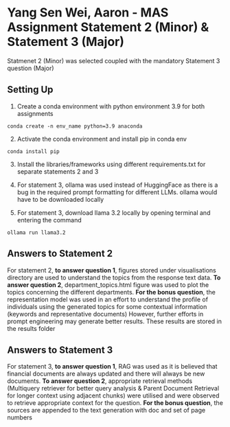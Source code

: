 # Yang Sen Wei, Aaron - MAS Assignment Statement 2 (Minor) & Statement 3 (Major)
Statmenet 2 (Minor) was selected coupled with the mandatory Statement 3 question (Major)

## Setting Up
1. Create a conda environment with python environment 3.9 for both assignments
```
conda create -n env_name python=3.9 anaconda
```

2. Activate the conda environment and install pip in conda env
```
conda install pip
```

3. Install the libraries/frameworks using different requirements.txt for separate statements 2 and 3

4. For statement 3, ollama was used instead of HuggingFace as there is a bug in the required prompt formatting for different LLMs. ollama would have to be downloaded locally

5. For statement 3, download llama 3.2 locally by opening terminal and entering the command
```
ollama run llama3.2
```

## Answers to Statement 2
For statement 2, **to answer question 1**, figures stored under visualisations directory are used to understand the topics from the response text data. **To answer question 2**, department_topics.html figure was used to plot the topics concerning the different departments. **For the bonus question**, the representation model was used in an effort to understand the profile of individuals using the generated topics for some contextual information (keywords and representative documents) However, further efforts in prompt engineering may generate better results. These results are stored in the results folder

## Answers to Statement 3
For statement 3, **to answer question 1**, RAG was used as it is believed that financial documents are always updated and there will always be new documents. **To answer question 2**, appropriate retrieval methods (Multiquery retriever for better query analysis & Parent Document Retrieval for longer context using adjacent chunks) were utilised and were observed to retrieve appropriate context for the question. **For the bonus question**, the sources are appended to the text generation with doc and set of page numbers